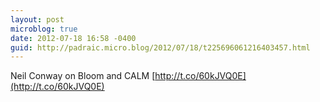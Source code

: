 ```yaml
---
layout: post
microblog: true
date: 2012-07-18 16:58 -0400
guid: http://padraic.micro.blog/2012/07/18/t225696061216403457.html
---
```

Neil Conway on Bloom and CALM [http://t.co/60kJVQ0E](http://t.co/60kJVQ0E)
